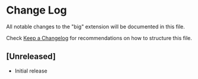 # Change Log

All notable changes to the "big" extension will be documented in this file.

Check [Keep a Changelog](http://keepachangelog.com/) for recommendations on how to structure this file.

## [Unreleased]

- Initial release